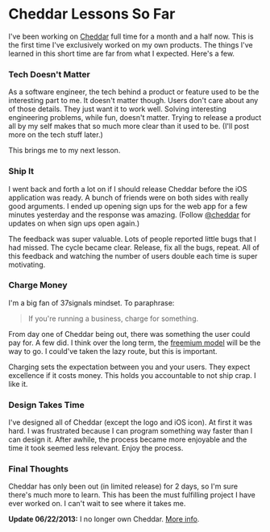 # Cheddar Lessons So Far

I've been working on [Cheddar](https://cheddarapp.com) full time for a month and a half now. This is the first time I've exclusively worked on my own products. The things I've learned in this short time are far from what I expected. Here's a few.

### Tech Doesn't Matter

As a software engineer, the tech behind a product or feature used to be the interesting part to me. It doesn't matter though. Users don't care about any of those details. They just want it to work well. Solving interesting engineering problems, while fun, doesn't matter. Trying to release a product all by my self makes that so much more clear than it used to be. (I'll post more on the tech stuff later.)

This brings me to my next lesson.

### Ship It

I went back and forth a lot on if I should release Cheddar before the iOS application was ready. A bunch of friends were on both sides with really good arguments. I ended up opening sign ups for the web app for a few minutes yesterday and the response was amazing. (Follow [@cheddar](http://twitter.com/cheddar) for updates on when sign ups open again.)

The feedback was super valuable. Lots of people reported little bugs that I had missed. The cycle became clear. Release, fix all the bugs, repeat. All of this feedback and watching the number of users double each time is super motivating.

### Charge Money

I'm a big fan of 37signals mindset. To paraphrase:

> If you're running a business, charge for something.

From day one of Cheddar being out, there was something the user could pay for. A few did. I think over the long term, the [freemium model](http://en.wikipedia.org/wiki/Freemium) will be the way to go. I could've taken the lazy route, but this is important.

Charging sets the expectation between you and your users. They expect excellence if it costs money. This holds you accountable to not ship crap. I like it.

### Design Takes Time

I've designed all of Cheddar (except the logo and iOS icon). At first it was hard. I was frustrated because I can program something way faster than I can design it. After awhile, the process became more enjoyable and the time it took seemed less relevant. Enjoy the process.

### Final Thoughts

Cheddar has only been out (in limited release) for 2 days, so I'm sure there's much more to learn.  This has been the must fulfilling project I have ever worked on. I can't wait to see where it takes me.

**Update 06/22/2013:** I no longer own Cheddar. [More info](http://soff.es/parting-ways-with-cheddar).
